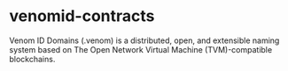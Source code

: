 # venomid-contracts
Venom ID Domains (.venom) is a distributed, open, and extensible naming system based on The Open Network Virtual Machine (TVM)-compatible blockchains.
